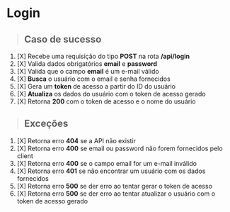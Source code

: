 # Login

> ## Caso de sucesso

1. [X] Recebe uma requisição do tipo **POST** na rota **/api/login**
2. [X] Valida dados obrigatórios **email** e **password**
3. [X] Valida que o campo **email** é um e-mail válido
4. [X] **Busca** o usuário com o email e senha fornecidos
5. [X] Gera um **token** de acesso a partir do ID do usuário
6. [X] **Atualiza** os dados do usuário com o token de acesso gerado
7. [X] Retorna **200** com o token de acesso e o nome do usuário

> ## Exceções

1. [X] Retorna erro **404** se a API não existir
2. [X] Retorna erro **400** se email ou password não forem fornecidos pelo client
3. [X] Retorna erro **400** se o campo email for um e-mail inválido
4. [X] Retorna erro **401** se não encontrar um usuário com os dados fornecidos
5. [X] Retorna erro **500** se der erro ao tentar gerar o token de acesso
6. [X] Retorna erro **500** se der erro ao tentar atualizar o usuário com o token de acesso gerado